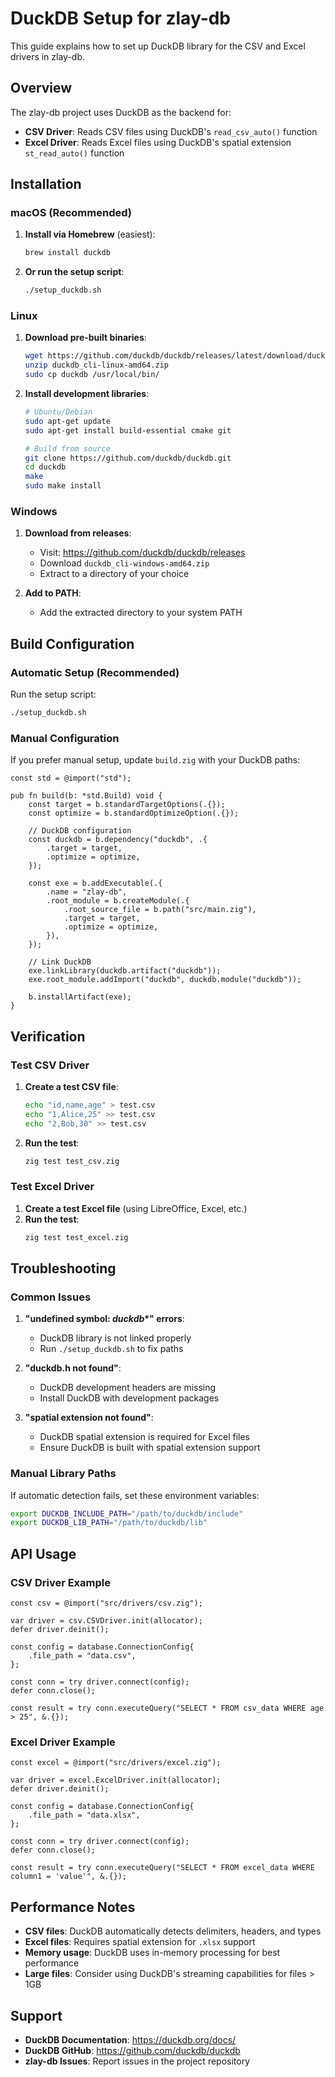 # DuckDB Setup for zlay-db

This guide explains how to set up DuckDB library for the CSV and Excel drivers in zlay-db.

## Overview

The zlay-db project uses DuckDB as the backend for:
- **CSV Driver**: Reads CSV files using DuckDB's `read_csv_auto()` function
- **Excel Driver**: Reads Excel files using DuckDB's spatial extension `st_read_auto()` function

## Installation

### macOS (Recommended)

1. **Install via Homebrew** (easiest):
   ```bash
   brew install duckdb
   ```

2. **Or run the setup script**:
   ```bash
   ./setup_duckdb.sh
   ```

### Linux

1. **Download pre-built binaries**:
   ```bash
   wget https://github.com/duckdb/duckdb/releases/latest/download/duckdb_cli-linux-amd64.zip
   unzip duckdb_cli-linux-amd64.zip
   sudo cp duckdb /usr/local/bin/
   ```

2. **Install development libraries**:
   ```bash
   # Ubuntu/Debian
   sudo apt-get update
   sudo apt-get install build-essential cmake git
   
   # Build from source
   git clone https://github.com/duckdb/duckdb.git
   cd duckdb
   make
   sudo make install
   ```

### Windows

1. **Download from releases**:
   - Visit: https://github.com/duckdb/duckdb/releases
   - Download `duckdb_cli-windows-amd64.zip`
   - Extract to a directory of your choice

2. **Add to PATH**:
   - Add the extracted directory to your system PATH

## Build Configuration

### Automatic Setup (Recommended)

Run the setup script:
```bash
./setup_duckdb.sh
```

### Manual Configuration

If you prefer manual setup, update `build.zig` with your DuckDB paths:

```zig
const std = @import("std");

pub fn build(b: *std.Build) void {
    const target = b.standardTargetOptions(.{});
    const optimize = b.standardOptimizeOption(.{});

    // DuckDB configuration
    const duckdb = b.dependency("duckdb", .{
        .target = target,
        .optimize = optimize,
    });

    const exe = b.addExecutable(.{
        .name = "zlay-db",
        .root_module = b.createModule(.{
            .root_source_file = b.path("src/main.zig"),
            .target = target,
            .optimize = optimize,
        }),
    });

    // Link DuckDB
    exe.linkLibrary(duckdb.artifact("duckdb"));
    exe.root_module.addImport("duckdb", duckdb.module("duckdb"));

    b.installArtifact(exe);
}
```

## Verification

### Test CSV Driver

1. **Create a test CSV file**:
   ```bash
   echo "id,name,age" > test.csv
   echo "1,Alice,25" >> test.csv
   echo "2,Bob,30" >> test.csv
   ```

2. **Run the test**:
   ```bash
   zig test test_csv.zig
   ```

### Test Excel Driver

1. **Create a test Excel file** (using LibreOffice, Excel, etc.)
2. **Run the test**:
   ```bash
   zig test test_excel.zig
   ```

## Troubleshooting

### Common Issues

1. **"undefined symbol: _duckdb_*" errors**:
   - DuckDB library is not linked properly
   - Run `./setup_duckdb.sh` to fix paths

2. **"duckdb.h not found"**:
   - DuckDB development headers are missing
   - Install DuckDB with development packages

3. **"spatial extension not found"**:
   - DuckDB spatial extension is required for Excel files
   - Ensure DuckDB is built with spatial extension support

### Manual Library Paths

If automatic detection fails, set these environment variables:

```bash
export DUCKDB_INCLUDE_PATH="/path/to/duckdb/include"
export DUCKDB_LIB_PATH="/path/to/duckdb/lib"
```

## API Usage

### CSV Driver Example

```zig
const csv = @import("src/drivers/csv.zig");

var driver = csv.CSVDriver.init(allocator);
defer driver.deinit();

const config = database.ConnectionConfig{
    .file_path = "data.csv",
};

const conn = try driver.connect(config);
defer conn.close();

const result = try conn.executeQuery("SELECT * FROM csv_data WHERE age > 25", &.{});
```

### Excel Driver Example

```zig
const excel = @import("src/drivers/excel.zig");

var driver = excel.ExcelDriver.init(allocator);
defer driver.deinit();

const config = database.ConnectionConfig{
    .file_path = "data.xlsx",
};

const conn = try driver.connect(config);
defer conn.close();

const result = try conn.executeQuery("SELECT * FROM excel_data WHERE column1 = 'value'", &.{});
```

## Performance Notes

- **CSV files**: DuckDB automatically detects delimiters, headers, and types
- **Excel files**: Requires spatial extension for `.xlsx` support
- **Memory usage**: DuckDB uses in-memory processing for best performance
- **Large files**: Consider using DuckDB's streaming capabilities for files > 1GB

## Support

- **DuckDB Documentation**: https://duckdb.org/docs/
- **DuckDB GitHub**: https://github.com/duckdb/duckdb
- **zlay-db Issues**: Report issues in the project repository